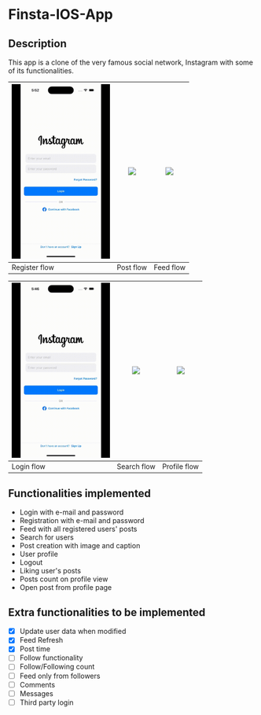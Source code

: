 # Finsta-IOS-App
## Description
This app is a clone of the very famous social network, Instagram with some of its functionalities.

| <img src="Videos/Register flow.gif" width="200" /> | <img src="Videos/Post flow.gif" width="200" /> | <img src="Videos/Feed flow.gif" width="200" /> |
| - | - | - |
| Register flow | Post flow | Feed flow |

| <img src="Videos/Login flow.gif" width="200" /> | <img src="Videos/Search flow.gif" width="200" /> | <img src="Videos/Profile flow.gif" width="200" /> |
| - | - | - |
| Login flow | Search flow | Profile flow |

## Functionalities implemented
- Login with e-mail and password
- Registration with e-mail and password
- Feed with all registered users' posts
- Search for users
- Post creation with image and caption
- User profile
- Logout
- Liking user's posts
- Posts count on profile view
- Open post from profile page

## Extra functionalities to be implemented
- [X] Update user data when modified
- [X] Feed Refresh
- [X] Post time
- [ ] Follow functionality
- [ ] Follow/Following count
- [ ] Feed only from followers
- [ ] Comments
- [ ] Messages
- [ ] Third party login
